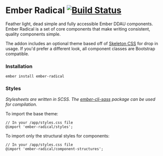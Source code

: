# Ember Radical [![Build Status](https://travis-ci.org/healthsparq/ember-radical.svg?branch=develop)](https://travis-ci.org/healthsparq/ember-radical)

Feather light, dead simple and fully accessible Ember DDAU components. Ember
Radical is a set of core components that make writing consistent, quality
components simple.

The addon includes an optional theme based off of [Skeleton CSS](http://getskeleton.com/)
for drop in usage. If you'd prefer a different look, all component classes are
Bootstrap compatible.

### Installation

```
ember install ember-radical
```

### Styles
_Stylesheets are written in SCSS. The [ember-cli-sass](https://github.com/aexmachina/ember-cli-sass)
package can be used for compilation._


To import the base theme:
```
// In your /app/styles.css file
@import 'ember-radical/styles';
```

To import only the structural styles for components:
```
// In your /app/styles.css file
@import 'ember-radical/component-structures';
```
